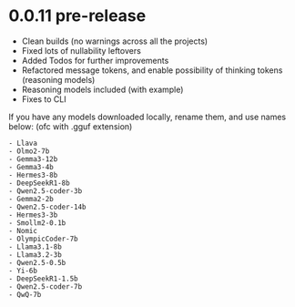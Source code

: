 # 0.0.11 pre-release

- Clean builds (no warnings across all the projects)
- Fixed lots of nullability leftovers
- Added Todos for further improvements
- Refactored message tokens, and enable possibility of thinking tokens (reasoning models)
- Reasoning models included (with example)
- Fixes to CLI

If you have any models downloaded locally, rename them, and use names below: (ofc with .gguf extension)
```
- Llava
- Olmo2-7b
- Gemma3-12b
- Gemma3-4b
- Hermes3-8b
- DeepSeekR1-8b
- Qwen2.5-coder-3b
- Gemma2-2b
- Qwen2.5-coder-14b
- Hermes3-3b
- Smollm2-0.1b
- Nomic
- OlympicCoder-7b
- Llama3.1-8b
- Llama3.2-3b
- Qwen2.5-0.5b
- Yi-6b
- DeepSeekR1-1.5b
- Qwen2.5-coder-7b
- QwQ-7b
```